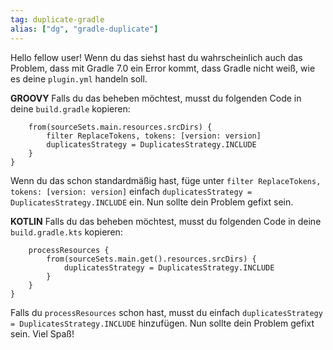 ```yaml
---
tag: duplicate-gradle
alias: ["dg", "gradle-duplicate"]
---
```


Hello fellow user!
Wenn du das siehst hast du wahrscheinlich auch das Problem, dass mit Gradle 7.0 ein Error kommt,
dass Gradle nicht weiß, wie es deine `plugin.yml` handeln soll.

**GROOVY**
Falls du das beheben möchtest, musst du folgenden Code in deine `build.gradle` kopieren:
```processResources {
    from(sourceSets.main.resources.srcDirs) {
        filter ReplaceTokens, tokens: [version: version]
        duplicatesStrategy = DuplicatesStrategy.INCLUDE
    }
}
```
Wenn du das schon standardmäßig hast, füge unter
`filter ReplaceTokens, tokens: [version: version]`
einfach
`duplicatesStrategy = DuplicatesStrategy.INCLUDE`
ein. Nun sollte dein Problem gefixt sein.

**KOTLIN**
Falls du das beheben möchtest, musst du folgenden Code in deine `build.gradle.kts` kopieren:
```tasks {
    processResources {
        from(sourceSets.main.get().resources.srcDirs) {
            duplicatesStrategy = DuplicatesStrategy.INCLUDE
        }
    }
}
```
Falls du `processResources` schon hast, musst du einfach
`duplicatesStrategy = DuplicatesStrategy.INCLUDE` hinzufügen.
Nun sollte dein Problem gefixt sein.
Viel Spaß!
